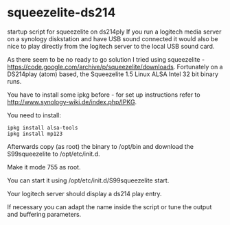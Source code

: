 # squeezelite-ds214
startup script for squeezelite on ds214ply
If you run a logitech media server on a synology diskstation and have USB sound connected 
it would also be nice to play directly from the logitech server to the local USB sound card.

As there seem to be no ready to go solution I tried using squeezelite -https://code.google.com/archive/p/squeezelite/downloads.
Fortunately on a DS214play (atom) based, the Squeezelite 1.5 Linux ALSA Intel 32 bit binary runs.

You have to install some ipkg before - for set up instructions refer to http://www.synology-wiki.de/index.php/IPKG.

You need to install:

```shell
ipkg install alsa-tools
ipkg install mp123
```

Afterwards copy (as root) the binary to /opt/bin and download the S99squeezelite to /opt/etc/init.d.

Make it mode 755 as root.

You can start it using /opt/etc/init.d/S99squeezelite start.

Your logitech server should display a ds214 play entry.

If necessary you can adapt the name inside the script or tune the output and buffering parameters.
